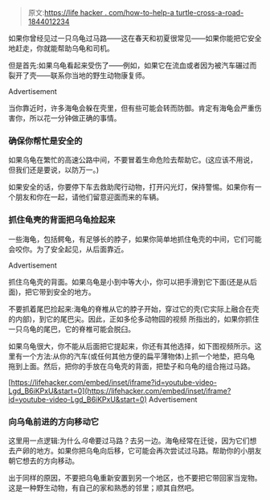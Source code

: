 > 原文:[https://life hacker . com/how-to-help-a turtle-cross-a-road-1844012234](https://lifehacker.com/how-to-help-a-turtle-across-a-road-1844012234)

如果你曾经见过一只乌龟过马路——这在春天和初夏很常见——如果你能把它安全地赶走，你就能帮助乌龟和司机。

但是首先:如果乌龟看起来受伤了——例如，如果它在流血或者因为被汽车碾过而裂开了壳——联系你当地的野生动物康复师。

<label class="bxm4mm-13 juykRM">Advertisement</label>

当你靠近时，许多海龟会躲在壳里，但有些可能会转而防御。肯定有海龟会严重伤害你，所以花一分钟做正确的事情。

### 确保你帮忙是安全的

如果乌龟在繁忙的高速公路中间，不要冒着生命危险去帮助它。(这应该不用说，但我们还是要说，以防万一。)

如果安全的话，你要停下车去救助爬行动物，打开闪光灯，保持警惕。如果你有一个朋友和你在一起，请他们留意迎面而来的车辆。

### 抓住龟壳的背面把乌龟捡起来

一些海龟，包括鳄龟，有足够长的脖子，如果你简单地抓住龟壳的中间，它们可能会咬你。为了安全起见，从后面靠近。

<label class="bxm4mm-13 juykRM">Advertisement</label>

抓住乌龟壳的背面。如果乌龟是小到中等大小，你可以把手滑到它下面(还是从后面)，把它带到安全的地方。

不要抓着尾巴捡起来:海龟的脊椎从它的脖子开始，穿过它的壳(它实际上融合在壳的内部)，到它的尾巴尖。因此，正如多伦多动物园的视频 所指出的，如果你抓住一只乌龟的尾巴，它的脊椎可能会脱臼。

如果乌龟很大，你不能从后面把它提起来，你还有其他选择，如下图视频所示。这里有一个方法:从你的汽车(或任何其他方便的扁平薄物体)上抓一个地垫，把乌龟拖到上面。然后，把你的手放在乌龟壳的背面，把垫子和乌龟的组合拖过马路。

 [https://lifehacker.com/embed/inset/iframe?id=youtube-video-Lgd_B6iKPxU&start=0](https://lifehacker.com/embed/inset/iframe?id=youtube-video-Lgd_B6iKPxU&start=0) <label class="bxm4mm-13 juykRM">Advertisement</label>

### 向乌龟前进的方向移动它

这里用一点逻辑:为什么*乌龟*要过马路？去另一边。海龟经常在迁徙，因为它们想去产卵的地方。如果你把乌龟向后移，它可能会再次尝试过马路。帮助你的小朋友朝它想去的方向移动。

出于同样的原因，不要把乌龟重新安置到另一个地区，也不要把它带回家当宠物。这是一种野生动物，有自己的家和熟悉的邻里；顺其自然吧。